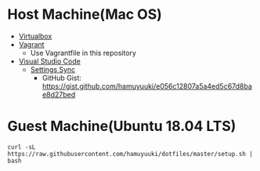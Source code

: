 # Host Machine(Mac OS)

- [Virtualbox](https://www.virtualbox.org/)
- [Vagrant](https://www.vagrantup.com/)
  - Use Vagrantfile in this repository
- [Visual Studio Code](https://code.visualstudio.com/)
  - [Settings Sync](https://marketplace.visualstudio.com/items?itemName=Shan.code-settings-sync)
    - GitHub Gist: https://gist.github.com/hamuyuuki/e056c12807a5a4ed5c67d8bae8d27bed


# Guest Machine(Ubuntu 18.04 LTS)

```
curl -sL https://raw.githubusercontent.com/hamuyuuki/dotfiles/master/setup.sh | bash
```

